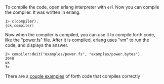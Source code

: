 To compile the code, open erlang interpreter with `erl`
Now you can compile the compiler. It was written in erlang.

```
1> c(compiler).
{ok,compiler)
```

Now when the compiler is compiled, you can use it to compile forth code, like the "power.fs" file.
After it is compiled, erlang uses "vm" to run the code, and displays the answer.

```
2> compiler:doit("examples/power.fs", "examples/power.bytes").
2048
ok
3>
```

There are a [couple examples](examples) of forth code that compiles correctly